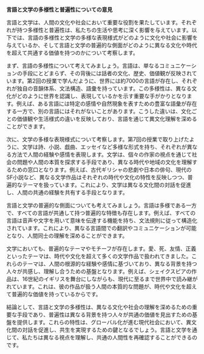 **言語と文学の多様性と普遍性についての意見**

言語と文学は、人間の文化や社会において重要な役割を果たしています。それぞれが持つ多様性と普遍性は、私たちの生活や思考に深く影響を与えています。以下では、言語の多様性と文学の多様な表現様式がどのように文化や社会に影響を与えているか、そして言語と文学の普遍的な側面がどのように異なる文化や時代を超えて共通する価値を持つのかについて考察します。

まず、言語の多様性について考えてみましょう。言語は、単なるコミュニケーションの手段にとどまらず、その背後には話者の文化、歴史、価値観が反映されています。第2回の授業で学んだように、世界には約7000の言語が存在し、それぞれが独自の音韻体系、文法構造、語彙を持っています。この多様性は、異なる文化がどのように世界を認識し、表現しているかを示す重要な手がかりとなります。例えば、ある言語には特定の感情や自然現象を表すための豊富な語彙が存在する一方で、別の言語にはそれがないことがあります。こうした違いは、文化ごとの価値観や生活様式の違いを反映しており、言語を通じて異文化理解を深めることができます。

次に、文学の多様な表現様式について考察します。第7回の授業で取り上げたように、文学は詩、小説、戯曲、エッセイなど多様な形式を持ち、それぞれが異なる方法で人間の経験や感情を表現します。文学は、個々の作家の視点を通じて社会の問題や人間の本質を探求する手段であり、異なる時代や地域の文化を理解するための窓口となります。例えば、古代ギリシャの悲劇や日本の俳句、現代のSF小説など、異なる文学作品はそれぞれの時代や文化の特性を反映しつつ、普遍的なテーマを扱っています。これにより、文学は異なる文化間の対話を促進し、人間の共通の経験を共有する手段となります。

言語と文学の普遍的な側面についても考えてみましょう。言語は多様である一方で、すべての言語が共通して持つ普遍的な特徴も存在します。例えば、すべての言語は音声や文字を用いて意味を伝達する機能を持ち、文法規則に従って構造化されています。これにより、異なる言語間での翻訳やコミュニケーションが可能となり、人間同士の理解を深めることができます。

文学においても、普遍的なテーマやモチーフが存在します。愛、死、友情、正義といったテーマは、時代や文化を超えて多くの文学作品で扱われてきました。これらのテーマは、人間の根源的な経験や感情に基づいており、異なる背景を持つ人々が共感し、理解し合うための基盤となります。例えば、シェイクスピアの作品は、16世紀のイギリスを舞台にしながらも、現代に至るまで世界中で読み継がれています。これは、彼の作品が扱う人間の本質的な問題が、時代や文化を超えて普遍的な価値を持っているからです。

結論として、言語と文学の多様性は、異なる文化や社会の理解を深めるための重要な手段であり、普遍性は異なる背景を持つ人々が共通の価値を見出すための基盤を提供します。これらの特性は、グローバル化が進む現代社会において、異文化間の対話を促進し、共生を実現するための鍵となるでしょう。言語と文学を通じて、私たちは異なる視点を理解し、共通の人間性を再確認することができるのです。